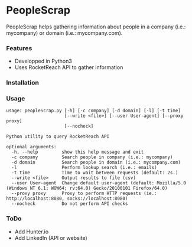 # PeopleScrap

PeopleScrap helps gathering information about people in a company (i.e.: mycompany) or domain (i.e.: mycompany.com).

### Features
- Developped in Python3
- Uses RocketReach API to gather information

### Installation


### Usage
```
usage: peopleScrap.py [-h] [-c company] [-d domain] [-l] [-t time]
                      [--write <file>] [--user User-agent] [--proxy proxy]
                      [--nocheck]

Python utility to query RocketReach API

optional arguments:
  -h, --help         show this help message and exit
  -c company         Search people in company (i.e.: mycompany)
  -d domain          Search people in domain (i.e.: mycompany.com)
  -l                 Perform lookup search (i.e.: emails)
  -t time            Time to wait between requests (default: 2s.)
  --write <file>     Output results to file (csv)
  --user User-agent  Change default user-agent (default: Mozilla/5.0 (Windows NT 6.1; WOW64; rv:64.0) Gecko/20100101 Firefox/64.0)
  --proxy proxy      Proxy to perform HTTP requests (ie.: http://localhost:8080, socks://localhost:8080)
  --nocheck          Do not perform API checks
```

### ToDo
- Add Hunter.io
- Add LinkedIn (API or website)
